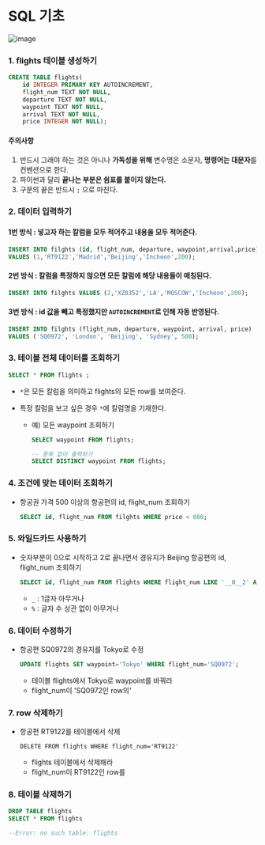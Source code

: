# SQL 기초

![image](https://user-images.githubusercontent.com/53211781/79714840-f6b31880-830c-11ea-8d33-338091a67e7e.png)

### 1. flights 테이블 생성하기

```sql
CREATE TABLE flights(
	id INTEGER PRIMARY KEY AUTOINCREMENT,
	flight_num TEXT NOT NULL,
	departure TEXT NOT NULL,
	waypoint TEXT NOT NULL,
	arrival TEXT NOT NULL,
	price INTEGER NOT NULL);
```

#### 주의사항 

1. 반드시 그래야 하는 것은 아니나 **가독성을 위해** 변수명은 소문자, **명령어는 대문자**를 컨벤션으로 한다. 
2. 파이썬과 달리 **끝나는 부분은 쉼표를 붙이지 않는다.**
3. 구문의 끝은 반드시 `;` 으로 마친다. 



### 2. 데이터 입력하기

#### 1번 방식 : 넣고자 하는 칼럼을 모두 적어주고 내용을 모두 적어준다.

```sql
INSERT INTO filghts (id, flight_num, departure, waypoint,arrival,price) 
VALUES (1,'RT9122','Madrid','Beijing','Incheon',200);
```

#### 2번 방식 : 칼럼을 특정하지 않으면 모든 칼럼에 해당 내용들이 매칭된다. 

```sql
INSERT INTO filghts VALUES (2,'XZ0352','LA','MOSCOW','Incheon',200);
```

#### 3번 방식 : id 값을 빼고 특정했지만 `AUTOINCREMENT`로 인해 자동 반영된다.

```sql
INSERT INTO filghts (flight_num, departure, waypoint, arrival, price)
VALUES ('SQ0972', 'London', 'Beijing', 'Sydney', 500);
```



### 3. 테이블 전체 데이터를 조회하기

```sql
SELECT * FROM flights ;
```

- `*`은 모든 칼럼을 의미하고 flights의 모든 row를 보여준다.

- 특정 칼럼을 보고 싶은 경우 `*`에 칼럼명을 기재한다. 

  - 예) 모든 waypoint 조회하기

    ```sql
    SELECT waypoint FROM flights;
    
    -- 중복 없이 출력하기
    SELECT DISTINCT waypoint FROM flights;
    ```



### 4. 조건에 맞는 데이터 조회하기

- 항공권 가격 500 이상의 항공편의 id, flight_num 조회하기

  ```sql
  SELECT id, flight_num FROM filghts WHERE price < 600;
  ```



### 5. 와일드카드 사용하기

- 숫자부분이 0으로 시작하고 2로 끝나면서 경유지가 Beijing 항공편의 id, flight_num 조회하기

  ```sql
  SELECT id, flight_num FROM flights WHERE flight_num LIKE '__0__2' AND waypoint='Beijing';
  ```

  - `_` : 1글자 아무거나
  - `%` : 글자 수 상관 없이 아무거나



### 6. 데이터 수정하기

- 항공편 SQ0972의 경유지를 Tokyo로 수정

  ```sql
  UPDATE flights SET waypoint='Tokyo' WHERE flight_num='SQ0972';
  ```

  - 테이블 flights에서 Tokyo로 waypoint를 바꿔라
  - flight_num이 'SQ0972인 row의'



### 7. row 삭제하기

- 항공편 RT9122를 테이블에서 삭제

  ```sqlite
  DELETE FROM flights WHERE flight_num='RT9122'
  ```

  - flights 테이블에서 삭제해라
  - flight_num이 RT9122인 row를



### 8. 테이블 삭제하기

```sql
DROP TABLE flights
SELECT * FROM flights

--Error: no such table: flights
```